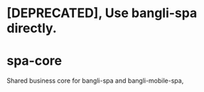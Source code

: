 # [DEPRECATED], Use bangli-spa directly.
# spa-core
Shared business core for bangli-spa and bangli-mobile-spa, 
